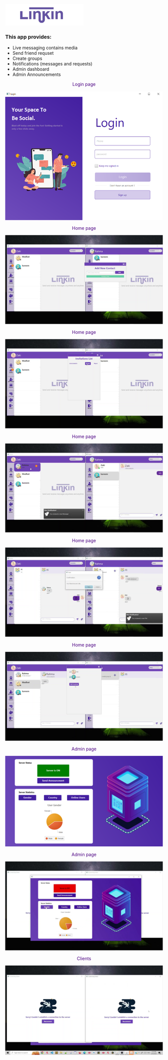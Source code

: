 <img src="screenshots/logo.png" width=250 >

### This app provides:

- Live messaging contains media
- Send friend requset
- Create groups
- Notifications (messages and requests)
- Admin dashboard
- Admin Announcements

 <center><font color="indigo">Login page</font></center>

![Login page](screenshots/login.png)

 <center><font color="indigo">Home page</font></center>

 ![Login page](screenshots/add-contact.png)


 <center><font color="indigo">Home page</font></center>

 ![Login page](screenshots/requests.png)


 <center><font color="indigo">Home page</font></center>

 ![Login page](screenshots/send%20messages.png)

  <center><font color="indigo">Home page</font></center>

 ![Login page](screenshots/recieve%20file.png)

 
  <center><font color="indigo">Home page</font></center>

 ![Login page](screenshots/add%20member.png)

 
  <center><font color="indigo">Admin page</font></center>

 ![Login page](screenshots/server.PNG)

   <center><font color="indigo">Admin page</font></center>

 ![Login page](screenshots/server-off.png)
 
   <center><font color="indigo">Clients</font></center>

 ![Login page](screenshots/server-off2.png)
